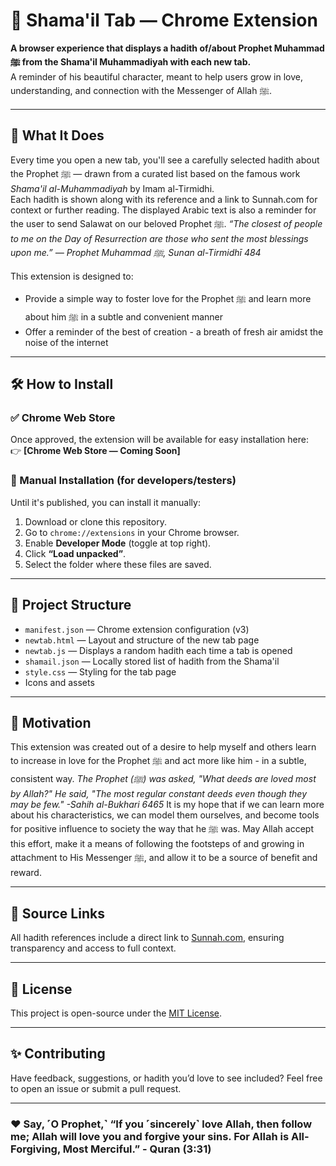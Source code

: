 # 🌟 Shama'il Tab — Chrome Extension

**A browser experience that displays a hadith of/about Prophet Muhammad ﷺ from the Shama'il Muhammadiyah with each new tab.**  
A reminder of his beautiful character, meant to help users grow in love, understanding, and connection with the Messenger of Allah ﷺ.

---

## 📌 What It Does

Every time you open a new tab, you'll see a carefully selected hadith about the Prophet ﷺ — drawn from a curated list based on the famous work *Shama'il al-Muhammadiyah* by Imam al-Tirmidhi.  
Each hadith is shown along with its reference and a link to Sunnah.com for context or further reading.
The displayed Arabic text is also a reminder for the user to send Salawat on our beloved Prophet ﷺ.
_“The closest of people to me on the Day of Resurrection are those who sent the most blessings upon me.” — Prophet Muhammad ﷺ, Sunan al-Tirmidhī 484_

This extension is designed to:
- Provide a simple way to foster love for the Prophet ﷺ and learn more about him ﷺ in a subtle and convenient manner
- Offer a reminder of the best of creation - a breath of fresh air amidst the noise of the internet

---

## 🛠 How to Install

### ✅ Chrome Web Store

Once approved, the extension will be available for easy installation here:  
👉 **[Chrome Web Store — Coming Soon]**

### 🧪 Manual Installation (for developers/testers)

Until it's published, you can install it manually:

1. Download or clone this repository.
2. Go to `chrome://extensions` in your Chrome browser.
3. Enable **Developer Mode** (toggle at top right).
4. Click **“Load unpacked”**.
5. Select the folder where these files are saved.

---

## 📂 Project Structure

- `manifest.json` — Chrome extension configuration (v3)
- `newtab.html` — Layout and structure of the new tab page
- `newtab.js` — Displays a random hadith each time a tab is opened
- `shamail.json` — Locally stored list of hadith from the Shama'il
- `style.css` — Styling for the tab page
- Icons and assets

---

## 🤲 Motivation

This extension was created out of a desire to help myself and others learn to increase in love for the Prophet ﷺ and act more like him - in a subtle, consistent way.
_The Prophet (ﷺ) was asked, "What deeds are loved most by Allah?" He said, "The most regular constant deeds even though they may be few." -Sahih al-Bukhari 6465_
It is my hope that if we can learn more about his characteristics, we can model them ourselves, and become tools for positive influence to society the way that he ﷺ was.
May Allah accept this effort, make it a means of following the footsteps of and growing in attachment to His Messenger ﷺ, and allow it to be a source of benefit and reward.

---

## 📖 Source Links

All hadith references include a direct link to [Sunnah.com](https://sunnah.com), ensuring transparency and access to full context.

---

## 📜 License

This project is open-source under the [MIT License](LICENSE).

---

## ✨ Contributing

Have feedback, suggestions, or hadith you’d love to see included? Feel free to open an issue or submit a pull request.

---

### ❤️ Say, ˹O Prophet,˺ “If you ˹sincerely˺ love Allah, then follow me; Allah will love you and forgive your sins. For Allah is All-Forgiving, Most Merciful.” - Quran (3:31) 
